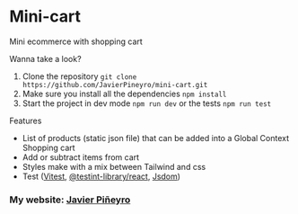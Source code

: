 # Mini-cart
Mini ecommerce with shopping cart

Wanna take a look?

1) Clone the repository `git clone https://github.com/JavierPineyro/mini-cart.git`
2) Make sure you install all the dependencies `npm install` 
3) Start the project in dev mode `npm run dev` or the tests `npm run test`

Features

- List of products (static json file) that can be added into a Global Context Shopping cart
- Add or subtract items from cart
- Styles make with a mix between Tailwind and css
- Test ([Vitest](https://vitest.dev/), [@testint-library/react](https://testing-library.com/docs/react-testing-library/intro/), [Jsdom](https://www.npmjs.com/package/jsdom))

### My website: [Javier Piñeyro](https://javierpineyro-website.vercel.app)
